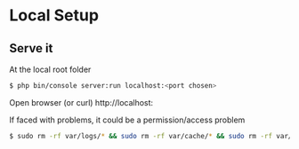 # Local Setup

## Serve it
At the local root folder
```bash
$ php bin/console server:run localhost:<port chosen>
```

Open browser (or curl) http://localhost:<port chosen>

If faced with problems, it could be a permission/access problem
```bash
$ sudo rm -rf var/logs/* && sudo rm -rf var/cache/* && sudo rm -rf var/sessions/*
```


